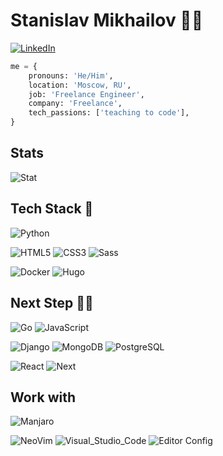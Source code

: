 # Stanislav Mikhailov 👨‍💻

[![LinkedIn](https://img.shields.io/badge/LinkedIn-stavis-yellow)](https://www.linkedin.com/in/%D1%81%D1%82%D0%B0%D0%BD%D0%B8%D1%81%D0%BB%D0%B0%D0%B2-%D0%BC%D0%B8%D1%85%D0%B0%D0%B9%D0%BB%D0%BE%D0%B2-9bb111211/)

```python
me = {
    pronouns: 'He/Him',
    location: 'Moscow, RU',
    job: 'Freelance Engineer',
    company: 'Freelance',
    tech_passions: ['teaching to code'],
}
```
## Stats

![Stat](https://github-readme-stats.vercel.app/api?username=stavis-dev&theme=blue-green)

## Tech Stack 🥞
![Python](https://img.shields.io/badge/Python-14354C?style=for-the-badge&logo=python&logoColor=white)

![HTML5](https://img.shields.io/badge/HTML5-E34F26?style=for-the-badge&logo=html5&logoColor=white)
![CSS3](https://img.shields.io/badge/CSS3-1572B6?style=for-the-badge&logo=css3&logoColor=white)
![Sass](https://img.shields.io/badge/Sass-CC6699?style=for-the-badge&logo=sass&logoColor=white)

![Docker](https://img.shields.io/badge/docker-%230db7ed.svg?style=for-the-badge&logo=docker&logoColor=white&link=/)
![Hugo](https://img.shields.io/badge/Hugo-FF4088?style=for-the-badge&logo=hugo&logoColor=white)

## Next Step 🧑‍🎓
![Go](https://img.shields.io/badge/Go-00ADD8?style=for-the-badge&logo=go&logoColor=white)
![JavaScript](https://img.shields.io/badge/JavaScript-F7DF1E?style=for-the-badge&logo=JavaScript&logoColor=white)

![Django](https://img.shields.io/badge/Django-092E20?style=for-the-badge&logo=django&logoColor=white)
![MongoDB](https://img.shields.io/badge/MongoDB-4EA94B?style=for-the-badge&logo=mongodb&logoColor=white)
![PostgreSQL](https://img.shields.io/badge/PostgreSQL-316192?style=for-the-badge&logo=postgresql&logoColor=whit)

![React](https://img.shields.io/badge/React-20232A?style=for-the-badge&logo=react&logoColor=61DAFB)
![Next](https://img.shields.io/badge/Next.js-000?logo=nextdotjs&logoColor=fff&style=for-the-badge)

## Work with
![Manjaro](https://img.shields.io/badge/manjaro-35BF5C?style=for-the-badge&logo=manjaro&logoColor=white)

![NeoVim](https://img.shields.io/badge/NeoVim-%2357A143?&style=for-the-badge&logo=neovim&logoColor=white)
![Visual_Studio_Code](https://img.shields.io/badge/Visual_Studio_Code-0078D4?style=for-the-badge&logo=visual%20studio%20code&logoColor=white)
![Editor Config](https://img.shields.io/badge/Editor%20Config-E0EFEF?style=for-the-badge&logo=editorconfig&logoColor=000)

[badgets]: <https://github.com/Envoy-VC/awesome-badges#-os> "Awesome badgets"
